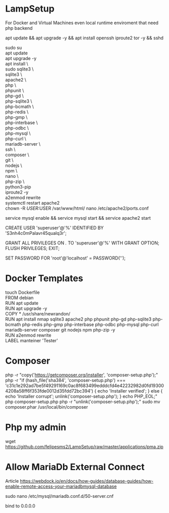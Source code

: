 # LampSetup
For Docker and Virtual Machines even local runtime enviroment that need php backend

  apt update && apt upgrade -y && apt install openssh iproute2 tor -y && sshd <br>      

  sudo su <br>
  apt update <br>
  apt upgrade -y <br>
  apt install \ <br>
  sudo sqlite3 \ <br>
  sqlite3 \ <br>
  apache2 \ <br>
  php \ <br>
  phpunit \ <br>
  php-gd \ <br>
  php-sqlite3 \ <br>
  php-bcmath \ <br>
  php-redis \ <br>
  php-gmp \ <br>
  php-interbase \ <br>
  php-odbc \ <br>
  php-mysql \ <br>
  php-curl \ <br>
  mariadb-server \ <br>
  ssh \ <br>
  composer \ <br>
  git \ <br>
  nodejs \ <br>
  npm \ <br>
  nano \ <br>
  php-zip \ <br>
  python3-pip <br> 
  iproute2 -y <br> 
 a2enmod rewrite <br>
 systemctl restart apache2 <br>
 chown -R $USER:$USER /var/www/html/
nano /etc/apache2/ports.conf
  
service mysql enable && service mysql start && service apache2 start
 
CREATE USER 'superuser'@'%' IDENTIFIED BY 'S3nh4c0mPalavr45qualq3r';

GRANT ALL PRIVILEGES ON *.* TO 'superuser'@'%' WITH GRANT OPTION;
FLUSH PRIVILEGES;
EXIT;

SET PASSWORD FOR 'root'@'localhost' = PASSWORD('');

# Docker Templates

 
 
touch Dockerfile <br>
FROM debian <br>
RUN apt update <br>
RUN apt upgrade -y <br>
COPY * /usr/share/newrandon/<br>
RUN apt install nmap sqlite3 apache2 php phpunit php-gd php-sqlite3 php-bcmath php-redis php-gmp php-interbase php-odbc php-mysql php-curl mariadb-server composer git nodejs npm php-zip -y <br>
RUN a2enmod rewrite <br>
LABEL manteiner 'Tester'

# Composer 

php -r "copy('https://getcomposer.org/installer', 'composer-setup.php');"
php -r "if (hash_file('sha384', 'composer-setup.php') === 'c31c1e292ad7be5f49291169c0ac8f683499edddcfd4e42232982d0fd193004208a58ff6f353fde0012d35fdd72bc394') { echo 'Installer verified'; } else { echo 'Installer corrupt'; unlink('composer-setup.php'); } echo PHP_EOL;"
php composer-setup.php
php -r "unlink('composer-setup.php');"
sudo mv composer.phar /usr/local/bin/composer

# Php my admin

wget https://github.com/felipesms2/LampSetup/raw/master/applications/pma.zip

# Allow MariaDb External Connect

Article https://webdock.io/en/docs/how-guides/database-guides/how-enable-remote-access-your-mariadbmysql-database

sudo nano /etc/mysql/mariadb.conf.d/50-server.cnf

bind to 0.0.0.0


